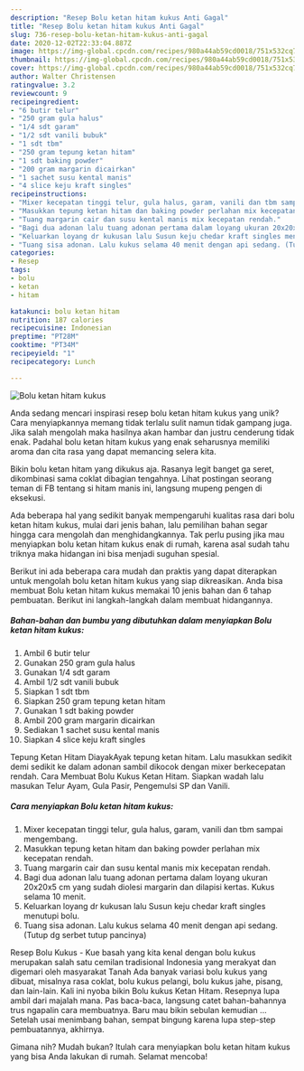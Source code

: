 ```yaml
---
description: "Resep Bolu ketan hitam kukus Anti Gagal"
title: "Resep Bolu ketan hitam kukus Anti Gagal"
slug: 736-resep-bolu-ketan-hitam-kukus-anti-gagal
date: 2020-12-02T22:33:04.887Z
image: https://img-global.cpcdn.com/recipes/980a44ab59cd0018/751x532cq70/bolu-ketan-hitam-kukus-foto-resep-utama.jpg
thumbnail: https://img-global.cpcdn.com/recipes/980a44ab59cd0018/751x532cq70/bolu-ketan-hitam-kukus-foto-resep-utama.jpg
cover: https://img-global.cpcdn.com/recipes/980a44ab59cd0018/751x532cq70/bolu-ketan-hitam-kukus-foto-resep-utama.jpg
author: Walter Christensen
ratingvalue: 3.2
reviewcount: 9
recipeingredient:
- "6 butir telur"
- "250 gram gula halus"
- "1/4 sdt garam"
- "1/2 sdt vanili bubuk"
- "1 sdt tbm"
- "250 gram tepung ketan hitam"
- "1 sdt baking powder"
- "200 gram margarin dicairkan"
- "1 sachet susu kental manis"
- "4 slice keju kraft singles"
recipeinstructions:
- "Mixer kecepatan tinggi telur, gula halus, garam, vanili dan tbm sampai mengembang."
- "Masukkan tepung ketan hitam dan baking powder perlahan mix kecepatan rendah."
- "Tuang margarin cair dan susu kental manis mix kecepatan rendah."
- "Bagi dua adonan lalu tuang adonan pertama dalam loyang ukuran 20x20x5 cm yang sudah diolesi margarin dan dilapisi kertas. Kukus selama 10 menit."
- "Keluarkan loyang dr kukusan lalu Susun keju chedar kraft singles menutupi bolu."
- "Tuang sisa adonan. Lalu kukus selama 40 menit dengan api sedang. (Tutup dg serbet tutup pancinya)"
categories:
- Resep
tags:
- bolu
- ketan
- hitam

katakunci: bolu ketan hitam 
nutrition: 187 calories
recipecuisine: Indonesian
preptime: "PT28M"
cooktime: "PT34M"
recipeyield: "1"
recipecategory: Lunch

---
```



![Bolu ketan hitam kukus](https://img-global.cpcdn.com/recipes/980a44ab59cd0018/751x532cq70/bolu-ketan-hitam-kukus-foto-resep-utama.jpg)

Anda sedang mencari inspirasi resep bolu ketan hitam kukus yang unik? Cara menyiapkannya memang tidak terlalu sulit namun tidak gampang juga. Jika salah mengolah maka hasilnya akan hambar dan justru cenderung tidak enak. Padahal bolu ketan hitam kukus yang enak seharusnya memiliki aroma dan cita rasa yang dapat memancing selera kita.

Bikin bolu ketan hitam yang dikukus aja. Rasanya legit banget ga seret, dikombinasi sama coklat dibagian tengahnya. Lihat postingan seorang teman di FB tentang si hitam manis ini, langsung mupeng pengen di eksekusi.

Ada beberapa hal yang sedikit banyak mempengaruhi kualitas rasa dari bolu ketan hitam kukus, mulai dari jenis bahan, lalu pemilihan bahan segar hingga cara mengolah dan menghidangkannya. Tak perlu pusing jika mau menyiapkan bolu ketan hitam kukus enak di rumah, karena asal sudah tahu triknya maka hidangan ini bisa menjadi suguhan spesial.


Berikut ini ada beberapa cara mudah dan praktis yang dapat diterapkan untuk mengolah bolu ketan hitam kukus yang siap dikreasikan. Anda bisa membuat Bolu ketan hitam kukus memakai 10 jenis bahan dan 6 tahap pembuatan. Berikut ini langkah-langkah dalam membuat hidangannya.

<!--inarticleads1-->

##### Bahan-bahan dan bumbu yang dibutuhkan dalam menyiapkan Bolu ketan hitam kukus:

1. Ambil 6 butir telur
1. Gunakan 250 gram gula halus
1. Gunakan 1/4 sdt garam
1. Ambil 1/2 sdt vanili bubuk
1. Siapkan 1 sdt tbm
1. Siapkan 250 gram tepung ketan hitam
1. Gunakan 1 sdt baking powder
1. Ambil 200 gram margarin dicairkan
1. Sediakan 1 sachet susu kental manis
1. Siapkan 4 slice keju kraft singles


Tepung Ketan Hitam DiayakAyak tepung ketan hitam. Lalu masukkan sedikit demi sedikit ke dalam adonan sambil dikocok dengan mixer berkecepatan rendah. Cara Membuat Bolu Kukus Ketan Hitam. Siapkan wadah lalu masukan Telur Ayam, Gula Pasir, Pengemulsi SP dan Vanili. 

<!--inarticleads2-->

##### Cara menyiapkan Bolu ketan hitam kukus:

1. Mixer kecepatan tinggi telur, gula halus, garam, vanili dan tbm sampai mengembang.
1. Masukkan tepung ketan hitam dan baking powder perlahan mix kecepatan rendah.
1. Tuang margarin cair dan susu kental manis mix kecepatan rendah.
1. Bagi dua adonan lalu tuang adonan pertama dalam loyang ukuran 20x20x5 cm yang sudah diolesi margarin dan dilapisi kertas. Kukus selama 10 menit.
1. Keluarkan loyang dr kukusan lalu Susun keju chedar kraft singles menutupi bolu.
1. Tuang sisa adonan. Lalu kukus selama 40 menit dengan api sedang. (Tutup dg serbet tutup pancinya)


Resep Bolu Kukus - Kue basah yang kita kenal dengan bolu kukus merupakan salah satu cemilan tradisional Indonesia yang merakyat dan digemari oleh masyarakat Tanah Ada banyak variasi bolu kukus yang dibuat, misalnya rasa coklat, bolu kukus pelangi, bolu kukus jahe, pisang, dan lain-lain. Kali ini nyoba bikin Bolu kukus Ketan Hitam. Resepnya lupa ambil dari majalah mana. Pas baca-baca, langsung catet bahan-bahannya trus ngapalin cara membuatnya. Baru mau bikin sebulan kemudian … Setelah usai menimbang bahan, sempat bingung karena lupa step-step pembuatannya, akhirnya. 

Gimana nih? Mudah bukan? Itulah cara menyiapkan bolu ketan hitam kukus yang bisa Anda lakukan di rumah. Selamat mencoba!
